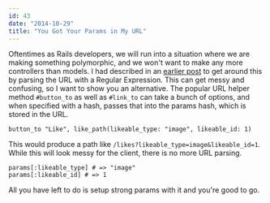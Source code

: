 ```yaml
---
id: 43
date: "2014-10-29"
title: "You Got Your Params in My URL"
---
```

Oftentimes as Rails developers, we will run into a situation where we are making something polymorphic, and we won't want to make any more controllers than models. I had described in an [earlier post](/posts/21) to get around this by parsing the URL with a Regular Expression. This can get messy and confusing, so I want to show you an alternative. The popular URL helper method `#button_to` as well as `#link_to` can take a bunch of options, and when specified with a hash, passes that into the params hash, which is stored in the URL.

    button_to "Like", like_path(likeable_type: "image", likeable_id: 1)

This would produce a path like `/likes?likeable_type=image&likeable_id=1`. While this will look messy for the client, there is no more URL parsing.

    params[:likeable_type] # => "image"
    params[:likeable_id] # => 1

All you have left to do is setup strong params with it and you're good to go.